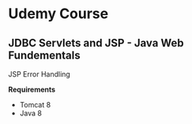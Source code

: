 # Udemy Course

## JDBC Servlets and JSP - Java Web Fundementals

JSP Error Handling

**Requirements**
* Tomcat 8
* Java 8

